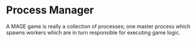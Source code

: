 # Process Manager

A MAGE game is really a collection of processes; one master process which spawns workers which are
in turn responsible for executing game logic.
